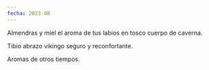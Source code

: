 ```yaml
---
fecha: 2023-08
---
```

Almendras y miel
el aroma de tus labios
en tosco cuerpo de caverna.

Tibio abrazo vikingo
seguro y reconfortante.

Aromas de otros tiempos.